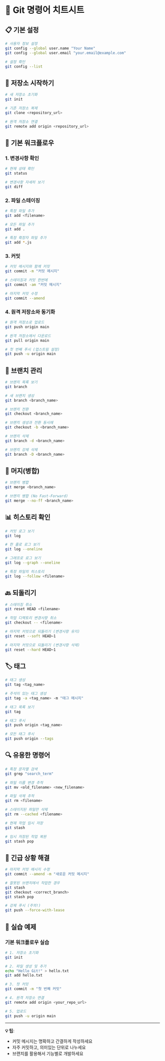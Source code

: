 # 🚀 Git 명령어 치트시트

## 📋 기본 설정

```bash
# 사용자 정보 설정
git config --global user.name "Your Name"
git config --global user.email "your.email@example.com"

# 설정 확인
git config --list
```

## 🏁 저장소 시작하기

```bash
# 새 저장소 초기화
git init

# 기존 저장소 복제
git clone <repository_url>

# 원격 저장소 연결
git remote add origin <repository_url>
```

## 📝 기본 워크플로우

### 1. 변경사항 확인
```bash
# 현재 상태 확인
git status

# 변경사항 자세히 보기
git diff
```

### 2. 파일 스테이징
```bash
# 특정 파일 추가
git add <filename>

# 모든 파일 추가
git add .

# 특정 확장자 파일 추가
git add *.js
```

### 3. 커밋
```bash
# 커밋 메시지와 함께 커밋
git commit -m "커밋 메시지"

# 스테이징과 커밋 한번에
git commit -am "커밋 메시지"

# 마지막 커밋 수정
git commit --amend
```

### 4. 원격 저장소와 동기화
```bash
# 원격 저장소로 업로드
git push origin main

# 원격 저장소에서 다운로드
git pull origin main

# 첫 번째 푸시 (업스트림 설정)
git push -u origin main
```

## 🌿 브랜치 관리

```bash
# 브랜치 목록 보기
git branch

# 새 브랜치 생성
git branch <branch_name>

# 브랜치 전환
git checkout <branch_name>

# 브랜치 생성과 전환 동시에
git checkout -b <branch_name>

# 브랜치 삭제
git branch -d <branch_name>

# 브랜치 강제 삭제
git branch -D <branch_name>
```

## 🔄 머지(병합)

```bash
# 브랜치 병합
git merge <branch_name>

# 브랜치 병합 (No Fast-Forward)
git merge --no-ff <branch_name>
```

## 📊 히스토리 확인

```bash
# 커밋 로그 보기
git log

# 한 줄로 로그 보기
git log --oneline

# 그래프로 로그 보기
git log --graph --oneline

# 특정 파일의 히스토리
git log --follow <filename>
```

## 🔙 되돌리기

```bash
# 스테이징 취소
git reset HEAD <filename>

# 작업 디렉토리 변경사항 취소
git checkout -- <filename>

# 마지막 커밋으로 되돌리기 (변경사항 유지)
git reset --soft HEAD~1

# 마지막 커밋으로 되돌리기 (변경사항 삭제)
git reset --hard HEAD~1
```

## 🏷️ 태그

```bash
# 태그 생성
git tag <tag_name>

# 주석이 있는 태그 생성
git tag -a <tag_name> -m "태그 메시지"

# 태그 목록 보기
git tag

# 태그 푸시
git push origin <tag_name>

# 모든 태그 푸시
git push origin --tags
```

## 🔍 유용한 명령어

```bash
# 특정 문자열 검색
git grep "search_term"

# 파일 이름 변경 추적
git mv <old_filename> <new_filename>

# 파일 삭제 추적
git rm <filename>

# 스테이지된 파일만 삭제
git rm --cached <filename>

# 현재 작업 임시 저장
git stash

# 임시 저장된 작업 복원
git stash pop
```

## 🚨 긴급 상황 해결

```bash
# 마지막 커밋 메시지 수정
git commit --amend -m "새로운 커밋 메시지"

# 잘못된 브랜치에서 작업한 경우
git stash
git checkout <correct_branch>
git stash pop

# 강제 푸시 (주의!)
git push --force-with-lease
```

## 🎯 실습 예제

### 기본 워크플로우 실습
```bash
# 1. 저장소 초기화
git init

# 2. 파일 생성 및 추가
echo "Hello Git!" > hello.txt
git add hello.txt

# 3. 첫 커밋
git commit -m "첫 번째 커밋"

# 4. 원격 저장소 연결
git remote add origin <your_repo_url>

# 5. 업로드
git push -u origin main
```

---
**💡 팁**: 
- 커밋 메시지는 명확하고 간결하게 작성하세요
- 자주 커밋하고, 의미있는 단위로 나누세요
- 브랜치를 활용해서 기능별로 개발하세요